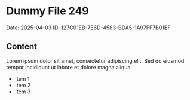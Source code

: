 # Dummy File 249

Date: 2025-04-03
ID: 127C01EB-7E6D-4583-BDA5-1A97FF7B01BF

## Content

Lorem ipsum dolor sit amet, consectetur adipiscing elit.
Sed do eiusmod tempor incididunt ut labore et dolore magna aliqua.

* Item 1
* Item 2
* Item 3

